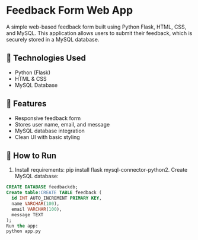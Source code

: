 # Feedback Form Web App

A simple web-based feedback form built using Python Flask, HTML, CSS, and MySQL. This application allows users to submit their feedback, which is securely stored in a MySQL database.

## 🔧 Technologies Used
- Python (Flask)
- HTML & CSS
- MySQL Database

## 📌 Features
- Responsive feedback form
- Stores user name, email, and message
- MySQL database integration
- Clean UI with basic styling

## 🚀 How to Run
1. Install requirements:
pip install flask mysql-connector-python2. Create MySQL database:
```sql
CREATE DATABASE feedbackdb;
Create table:CREATE TABLE feedback (
  id INT AUTO_INCREMENT PRIMARY KEY,
  name VARCHAR(100),
  email VARCHAR(100),
  message TEXT
);
Run the app:
python app.py
